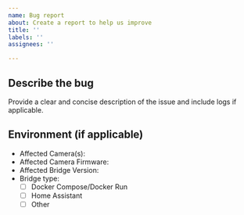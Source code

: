 ```yaml
---
name: Bug report
about: Create a report to help us improve
title: ''
labels: ''
assignees: ''

---
```


## Describe the bug
Provide a clear and concise description of the issue and include logs if applicable.


## Environment  (if applicable)
- Affected Camera(s):
- Affected Camera Firmware:
- Affected Bridge Version:
- Bridge type:
  - [ ] Docker Compose/Docker Run
  - [ ] Home Assistant
  - [ ] Other
